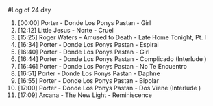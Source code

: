 #Log of 24 day

1. [00:00] Porter - Donde Los Ponys Pastan - Girl
1. [12:12] Little Jesus - Norte - Cruel
1. [15:25] Roger Waters - Amused to Death - Late Home Tonight, Pt. I
1. [16:34] Porter - Donde Los Ponys Pastan - Espiral
1. [16:40] Porter - Donde Los Ponys Pastan - Girl
1. [16:44] Porter - Donde Los Ponys Pastan - Complicado (Interlude )
1. [16:46] Porter - Donde Los Ponys Pastan - No Te Encuentro
1. [16:51] Porter - Donde Los Ponys Pastan - Daphne
1. [16:55] Porter - Donde Los Ponys Pastan - Bipolar
1. [17:00] Porter - Donde Los Ponys Pastan - Dos Viene (Interlude )
1. [17:09] Arcana - The New Light - Reminiscence

